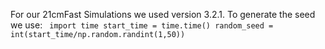 For our 21cmFast Simulations we used version 3.2.1. To generate the seed we use:
<code>
import time
start_time = time.time()
random_seed = int(start_time/np.random.randint(1,50))
<code>
